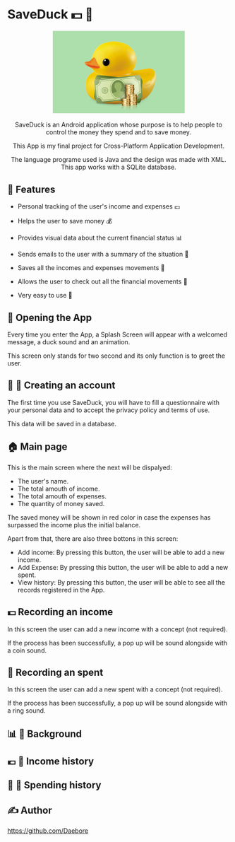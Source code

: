 # SaveDuck :dollar: :baby_chick:

<p align="center">
  <img src="https://github.com/Daebore/Images/blob/main/Fotos%20SaveDuck/logo.png?raw=true" alt="drawing" width="300"/>
</p>
<p align="center">
  SaveDuck is an Android application whose purpose is to help people to control the money they spend and to save money.
</p>
<p align="center">
  This App is my final project for Cross-Platform Application Development.
</p>
<p align="center">
  The language programe used is Java and the design was made with XML.
  This app works with a SQLite database.
</p>

## 	:page_facing_up: Features 
- Personal tracking of the user's income and expenses :euro:

- Helps the user to save money :moneybag:

- Provides visual data about the current financial status :bar_chart:

- Sends emails to the user with a summary of the situation :email:

- Saves all the incomes and expenses movements :notebook:

- Allows the user to check out all the financial movements :mag_right:

- Very easy to use :baby:

## :iphone: Opening the App

Every time you enter the App, a Splash Screen will appear with a welcomed message, a duck sound and an animation. 

This screen only stands for two second and its only function is to greet the user.

## :man: :woman: Creating an account

The first time you use SaveDuck, you will have to fill a questionnaire with your personal data and to accept the  privacy policy and terms of use.

This data will be saved in a database.

## :house: Main page

This is the main screen where the next will be dispalyed:
  - The user's name.
  - The total amouth of income. 
  - The total amouth of expenses. 
  - The quantity of money saved. 

The saved money will be shown in red color in case the expenses has surpassed the income plus the initial balance.

Apart from that, there are also three bottons in this screen:
  - Add income: By pressing this button, the user will be able to add a new income.
  - Add Expense: By pressing this button, the user will be able to add a new spent.
  - View history: By pressing this button, the user will be able to see all the records registered in the App.

## :dollar: Recording an income

In this screen the user can add a new income with a concept (not required).

If the process has been successfully, a pop up will be sound alongside with a coin sound.

## :money_with_wings: Recording an spent

In this screen the user can add a new spent with a concept (not required).

If the process has been successfully, a pop up will be sound alongside with a ring sound.

## :bar_chart: :e-mail: Background

## :euro: :notebook: Income history

## :money_with_wings: :notebook: Spending history

## ✍️ Author
https://github.com/Daebore
